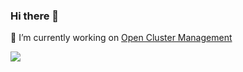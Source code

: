 ### Hi there 👋
🔭 I’m currently working on [Open Cluster Management](https://open-cluster-management.io/)

<!--
**haoqing0110/haoqing0110** is a ✨ _special_ ✨ repository because its `README.md` (this file) appears on your GitHub profile.

Here are some ideas to get you started:

- 🌱 I’m currently learning ...
- 👯 I’m looking to collaborate on ...
- 🤔 I’m looking for help with ...
- 💬 Ask me about ...
- 📫 How to reach me: ...
- 😄 Pronouns: ...
- ⚡ Fun fact: ...
-->

<a href="https://github.com/haoqing0110/haoqing0110/blob/master/README.md">
  <img align="left" src="https://github-readme-stats.vercel.app/api?username=haoqing0110&show_icons=true&count_private=true&theme=ocean_dark" />
</a>
